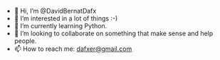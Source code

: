 - 👋 Hi, I’m @DavidBernatDafx
- 👀 I’m interested in a lot of things :-)
- 🌱 I’m currently learning Python. 
- 💞️ I’m looking to collaborate on something that make sense and help people.
- 📫 How to reach me: dafxer@gmail.com

<!---
DavidBernatDafx/DavidBernatDafx is a ✨ special ✨ repository because its `README.md` (this file) appears on your GitHub profile.
You can click the Preview link to take a look at your changes.
--->

